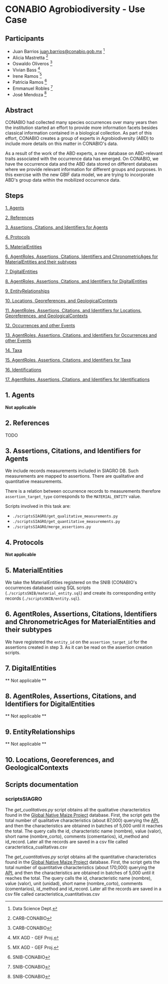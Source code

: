 # CONABIO Agrobiodiversity - Use Case

## Participants

 * Juan Barrios <juan.barrios@conabio.gob.mx> [^1]
 * Alicia Mastretta [^2]
 * Oswaldo Oliveros [^2]
 * Vivian Bass [^3]
 * Irene Ramos [^3]
 * Patricia Ramos [^4]
 * Emmanuel Robles [^4]
 * José Mendoza [^4]


## Abstract

CONABIO had collected many species occurrences over many years then the 
institution started an effort to provide more information facets besides 
classical information contained in a biological collection. As part of this 
effort, CONABIO creates a group of experts in Agrobiodiversity (ABD) to 
include more details on this matter in CONABIO's data. 

As a result of the work of the ABD experts, a new database on ABD-relevant 
traits associated with the occurrence data has emerged. On CONABIO, we have 
the occurrence data and the ABD data stored on different databases where we 
provide relevant information for different groups and purposes. In this 
exercise with the new GBIF data model, we are trying to incorporate ABD's group 
data within the mobilized occurrence data. 

## Steps

[1. Agents](#1-agents)

[2. References](#2-references)

[3. Assertions, Citations, and Identifiers for Agents](#3-assertions-citations-and-identifiers-for-agents)

[4. Protocols](#4-protocols)

[5. MaterialEntities](#5-materialentities)

[6. AgentRoles, Assertions, Citations, Identifiers and ChronometricAges for MaterialEntities and their subtypes](#6-agentroles-assertions-citations-identifiers-and-chronometricages-for-materialentities-and-their-subtypes)

[7. DigitalEntities](#7-digitalentities)

[8. AgentRoles, Assertions, Citations, and Identifiers for DigitalEntities](#8-agentroles-assertions-citations-and-identifiers-for-digitalentities)

[9. EntityRelationships](#9-entityrelationships)

[10. Locations, Georeferences, and GeologicalContexts](#10-locations-georeferences-and-geologicalcontexts)

[11. AgentRoles, Assertions, Citations, and Identifiers for Locations, Georeferences, and GeologicalContexts](#11-agentroles-assertions-citations-and-identifiers-for-locations-georeferences-and-geologicalcontexts)

[12. Occurrences and other Events](#12-occurrences-and-other-events)

[13. AgentRoles, Assertions, Citations, and Identifiers for Occurrences and other Events](#13-agentroles-assertions-citations-and-identifiers-for-occurrences-and-other-events)

[14. Taxa](#14-taxa)

[15. AgentRoles, Assertions, Citations, and Identifiers for Taxa](#15-agentroles-assertions-citations-and-identifiers-for-taxa)

[16. Identifications](#16-identifications)

[17. AgentRoles, Assertions, Citations, and Identifiers for Identifications](#17-agentroles-assertions-citations-and-identifiers-for-identifications)

## 1. Agents

**Not applicable** 

## 2. References

TODO

## 3. Assertions, Citations, and Identifiers for Agents

We include records measurements included in SIAGRO DB. Such measurements are 
mapped to assertions. There are qualitative and quantitative measurements.  

There is a relation between occurrence records to measurements therefore 
`assertion_target_type` corresponds to the `MATERIAL_ENTITY` value.

Scripts involved in this task are:
- `./scriptsSIAGRO/get_qualitative_measurements.py`
- `./scriptsSIAGRO/get_quantitative_measurements.py`
- `./scriptsSIAGRO/merge_assertions.py`

## 4. Protocols

**Not applicable**

## 5. MaterialEntities

We take the MaterialEntities registered on the SNIB (CONABIO's occurrences 
database) using SQL scripts (`./scriptsSNIB/material_entity.sql`) and create 
its corresponding entity records (`./scriptsSNIB/entity.sql`).

## 6. AgentRoles, Assertions, Citations, Identifiers and ChronometricAges for MaterialEntities and their subtypes 

We have registered the `entity_id` on the `assertion_target_id` for the assertions
created in step 3. As it can be read on the assertion creation scripts.

## 7. DigitalEntities

** Not applicable **

## 8. AgentRoles, Assertions, Citations, and Identifiers for DigitalEntities

** Not applicable **

## 9. EntityRelationships

** Not applicable **

## 10. Locations, Georeferences, and GeologicalContexts



## Scripts documentation

### scriptsSIAGRO

The *get_cualitativas.py* script obtains all the qualitative characteristics found in the [Global Native Maize Project](https://maices-siagro.conabio.gob.mx/spa/) database. First, the script gets the total number of qualitative characteristics (about 87,000) querying the [API](https://maices-siagro.conabio.gob.mx/api/graphql/), and then the characteristics are obtained in batches of 5,000 until it reaches the total. The query calls the id, characteristic name (nombre), value (valor), short name (nombre_corto), comments (comentarios), id_method and id_record. Later all the records are saved in a csv file called caracteristica_cualitativas.csv

The *get_cuantitativas.py* script obtains all the quantitative characteristics found in the [Global Native Maize Project](https://maices-siagro.conabio.gob.mx/spa/) database. First, the script gets the total number of quantitative characteristics (about 170,000) querying the [API](https://maices-siagro.conabio.gob.mx/api/graphql/), and then the characteristics are obtained in batches of 5,000 until it reaches the total. The query calls the id, characteristic name (nombre), value (valor), unit (unidad), short name (nombre_corto), comments (comentarios), id_method and id_record. Later all the records are saved in a csv file called caracteristica_cuantitativas.csv

[^1]: Data Science Dept.
[^2]: CARB-CONABIO
[^3]: MX AGD - GEF Proj.
[^4]: SNIB-CONABIO
